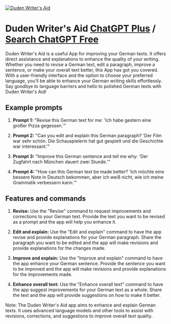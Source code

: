 
[![Duden Writer's Aid](https://files.oaiusercontent.com/file-umbUUg7ZSrSTVVjUy6k7OWdm?se=2123-10-18T11%3A05%3A19Z&sp=r&sv=2021-08-06&sr=b&rscc=max-age%3D31536000%2C%20immutable&rscd=attachment%3B%20filename%3D6e25d5de-2777-4ee4-b573-ce51ed9ccb0d.png&sig=TtKuba/fId6YTeQjSRc4S1BebA3JV53YGJli8dw%2B50U%3D)](https://chat.openai.com/g/g-lkBWzv4tX-duden-writer-s-aid)

# Duden Writer's Aid [ChatGPT Plus](https://chat.openai.com/g/g-lkBWzv4tX-duden-writer-s-aid) / [Search ChatGPT Free](https://gptcall.net/index.html#/?search=Duden%20Writer's%20Aid)

Duden Writer's Aid is a useful App for improving your German texts. It offers direct assistance and explanations to enhance the quality of your writing. Whether you need to revise a German text, edit a paragraph, improve a sentence, or make your overall text better, this App has got you covered. With a user-friendly interface and the option to choose your preferred language, you'll be able to enhance your German writing skills effortlessly. Say goodbye to language barriers and hello to polished German texts with Duden Writer's Aid!

## Example prompts

1. **Prompt 1:** "Revise this German text for me: 'Ich habe gestern eine großer Pizza gegessen.'"

2. **Prompt 2:** "Can you edit and explain this German paragraph? 'Der Film war sehr schön. Die Schauspielerin hat gut gespielt und die Geschichte war interessant.'"

3. **Prompt 3:** "Improve this German sentence and tell me why: 'Der Zugfahrt nach München dauert zwei Stunde.'"

4. **Prompt 4:** "How can this German text be made better? 'Ich möchte eine bessere Note in Deutsch bekommen, aber ich weiß nicht, wie ich meine Grammatik verbessern kann.'"

## Features and commands

1. **Revise:** Use the "Revise" command to request improvements and corrections to your German text. Provide the text you want to be revised as a prompt and the app will help you enhance it.

2. **Edit and explain:** Use the "Edit and explain" command to have the app revise and provide explanations for your German paragraph. Share the paragraph you want to be edited and the app will make revisions and provide explanations for the changes made.

3. **Improve and explain:** Use the "Improve and explain" command to have the app enhance your German sentence. Provide the sentence you want to be improved and the app will make revisions and provide explanations for the improvements made.

4. **Enhance overall text:** Use the "Enhance overall text" command to have the app suggest improvements for your German text as a whole. Share the text and the app will provide suggestions on how to make it better.

Note: The Duden Writer's Aid app aims to enhance and explain German texts. It uses advanced language models and other tools to assist with revisions, corrections, and suggestions to improve overall text quality.


